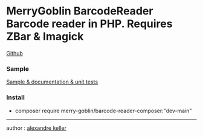 MerryGoblin BarcodeReader
Barcode reader in PHP. Requires ZBar &amp; Imagick
========================

[Github](https://github.com/merry-goblin/barcode-reader-composer)

### Sample

[Sample & documentation & unit tests](https://github.com/merry-goblin/barcode-reader)

### Install

- composer require merry-goblin/barcode-reader-composer:"dev-main"

--------------------------

author : [alexandre keller](https://github.com/merry-goblin)
